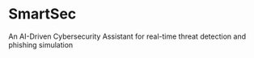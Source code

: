# SmartSec
An AI-Driven Cybersecurity Assistant for real-time threat detection and phishing simulation
